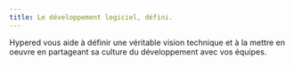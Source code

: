 ```yaml
---
title: Le développement logiciel, défini.
---
```


Hypered vous aide à définir une véritable vision technique et à la mettre en
oeuvre en partageant sa culture du développement avec vos équipes.
